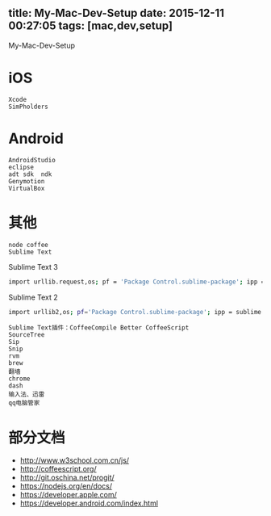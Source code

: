 title: My-Mac-Dev-Setup
date: 2015-12-11 00:27:05
tags: [mac,dev,setup]
---

My-Mac-Dev-Setup
<!--more-->

# iOS

	Xcode
	SimPholders

# Android

	AndroidStudio
	eclipse
	adt sdk  ndk
	Genymotion
	VirtualBox

# 其他

	node coffee
	Sublime Text
Sublime Text 3
``` bash
import urllib.request,os; pf = 'Package Control.sublime-package'; ipp = sublime.installed_packages_path(); urllib.request.install_opener( urllib.request.build_opener( urllib.request.ProxyHandler()) ); open(os.path.join(ipp, pf), 'wb').write(urllib.request.urlopen( 'http://sublime.wbond.net/' + pf.replace(' ','%20')).read())
```
Sublime Text 2
``` bash
import urllib2,os; pf='Package Control.sublime-package'; ipp = sublime.installed_packages_path(); os.makedirs( ipp ) if not os.path.exists(ipp) else None; urllib2.install_opener( urllib2.build_opener( urllib2.ProxyHandler( ))); open( os.path.join( ipp, pf), 'wb' ).write( urllib2.urlopen( 'http://sublime.wbond.net/' +pf.replace( ' ','%20' )).read()); print( 'Please restart Sublime Text to finish installation')
```
	Sublime Text插件：CoffeeCompile Better CoffeeScript
	SourceTree
	Sip
	Snip
	rvm
	brew
	翻墙
	chrome
	dash
	输入法、迅雷
	qq电脑管家

# 部分文档

* <http://www.w3school.com.cn/js/>
* <http://coffeescript.org/>
* <http://git.oschina.net/progit/>
* <https://nodejs.org/en/docs/>
* <https://developer.apple.com/>
* <https://developer.android.com/index.html>